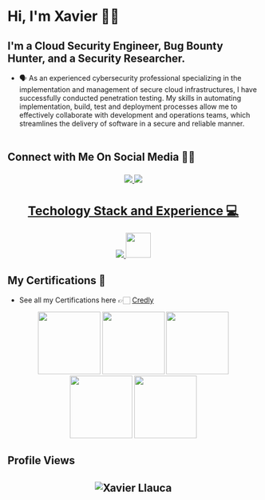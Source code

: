 
# Hi, I'm Xavier 👋🏻

## **I'm a Cloud Security Engineer,  Bug Bounty Hunter, and a Security Researcher.**
- 🗣 As an experienced cybersecurity professional specializing in the implementation and management of secure cloud infrastructures, I have successfully conducted penetration testing. My skills in automating implementation, build, test and deployment processes allow me to effectively collaborate with development and operations teams, which streamlines the delivery of software in a secure and reliable manner.  
  <br>

## **Connect with Me On Social Media** 🤝🏻 &nbsp;

<h3 align="center">
<a href="https://www.linkedin.com/in/xllauca/"><img src="https://skillicons.dev/icons?i=linkedin" />
<a href="https://twitter.com/xllauca"><img src="https://skillicons.dev/icons?i=twitter" />

<h2>Techology Stack and Experience 💻</h2>  
<p align="center">
  <a href="https://github.com/xllauca/">
    <img src="https://skillicons.dev/icons?i=aws,git,kubernetes,docker,python,ansible,linux,bash,jenkins,postman" />
      <img src="https://img.icons8.com/color/512/terraform.png" width="50" height="50" />
  </a>
</p>

##  **My Certifications 🏅**

- See all my Certifications here 👉🏻 [Credly](https://www.credly.com/users/xllauca)

<p align="center">
  <img src="https://images.credly.com/size/680x680/images/8b8ed108-e77d-4396-ac59-2504583b9d54/cka_from_cncfsite__281_29.png" width="125" height="125">
 <img src="https://images.credly.com/size/680x680/images/1e6611ca-8afe-4ecc-ad4d-305fba52ee7e/1_LFCS-600x600.png" width="125" height="125">
 <img src="https://images.credly.com/size/680x680/images/00634f82-b07f-4bbd-a6bb-53de397fc3a6/image.png" width="125" height="125">
 <img src="https://images.credly.com/size/680x680/images/470a6c17-a20d-4b07-8c0f-fc0d9ac8b367/Bootcamp_Graduate_Badge.png" width="125" height="125">
 <img src="https://images.credly.com/size/680x680/images/166789bd-1505-4a4a-b59b-b7a4c2cd2699/isaca_csx.png" width="125" height="125">
</p>

## Profile Views

<h2 align="center"> <img src="https://komarev.com/ghpvc/?username=xllauca" alt="Xavier Llauca" /> <h2>
